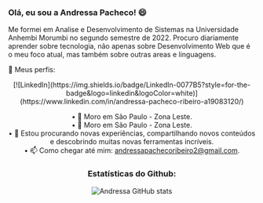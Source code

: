 ### Olá, eu sou a Andressa Pacheco! 😄
Me formei em Analise e Desenvolvimento de Sistemas na Universidade Anhembi Morumbi no segundo semestre de 2022. Procuro diariamente aprender sobre tecnologia, não apenas sobre Desenvolvimento Web que é o meu foco atual, mas também sobre outras areas e linguagens.

🌼 Meus perfis:<br/>
<center>[![LinkedIn](https://img.shields.io/badge/LinkedIn-0077B5?style=for-the-badge&logo=linkedin&logoColor=white)](https://www.linkedin.com/in/andressa-pacheco-ribeiro-a19083120/)

• 📍  Moro em São Paulo - Zona Leste. <br/>
• 📍  Moro em São Paulo - Zona Leste.<br/>
• 🤔 Estou procurando novas experiências, compartilhando novos conteúdos e descobrindo muitas novas ferramentas incríveis.<br/>
• 📫 Como chegar até mim: andressapachecoribeiro2@gmail.com.<br/>


### Estatísticas do Github:

![Andressa GitHub stats](https://github-readme-stats.vercel.app/api?username=and-pacheco&show_icons=true&theme=radical)
